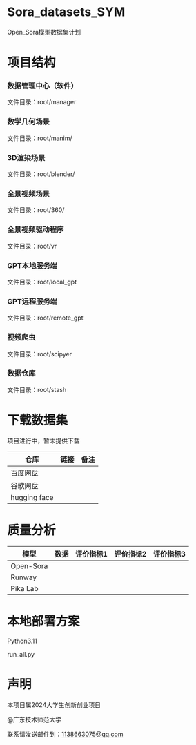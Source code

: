 # Sora_datasets_SYM

Open_Sora模型数据集计划

# 项目结构

### 数据管理中心（软件）

文件目录：root/manager

### 数学几何场景

文件目录：root/manim/

### 3D渲染场景

文件目录：root/blender/

### 全景视频场景

文件目录：root/360/

### 全景视频驱动程序

文件目录：root/vr

### GPT本地服务端

文件目录：root/local_gpt

### GPT远程服务端

文件目录：root/remote_gpt

### 视频爬虫

文件目录：root/scipyer

### 数据仓库

文件目录：root/stash

# 下载数据集

项目进行中，暂未提供下载

| 仓库         | 链接 | 备注 |
| ------------ | ---- | ---- |
| 百度网盘     |      |      |
| 谷歌网盘     |      |      |
| hugging face |      |      |

# 质量分析

| 模型      | 数据 | 评价指标1 | 评价指标2 | 评价指标3 |
| --------- | ---- | --------- | --------- | --------- |
| Open-Sora |      |           |           |           |
| Runway    |      |           |           |           |
| Pika Lab  |      |           |           |           |

# 本地部署方案

Python3.11

run_all.py

# 声明

本项目属2024大学生创新创业项目

@广东技术师范大学

联系请发送邮件到：1138663075@qq.com
